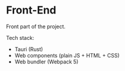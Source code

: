 # Front-End

Front part of the project.

Tech stack:

- Tauri (Rust)
- Web components (plain JS + HTML + CSS)
- Web bundler (Webpack 5)
